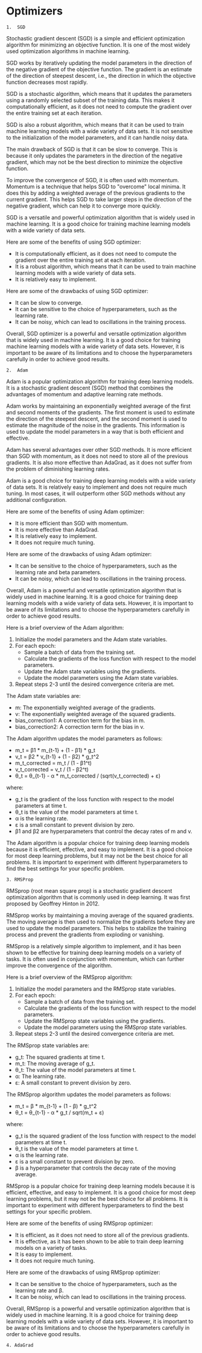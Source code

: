 # Optimizers

    1.  SGD
Stochastic gradient descent (SGD) is a simple and efficient optimization algorithm for minimizing an objective function. It is one of the most widely used optimization algorithms in machine learning.

SGD works by iteratively updating the model parameters in the direction of the negative gradient of the objective function. The gradient is an estimate of the direction of steepest descent, i.e., the direction in which the objective function decreases most rapidly.

SGD is a stochastic algorithm, which means that it updates the parameters using a randomly selected subset of the training data. This makes it computationally efficient, as it does not need to compute the gradient over the entire training set at each iteration.

SGD is also a robust algorithm, which means that it can be used to train machine learning models with a wide variety of data sets. It is not sensitive to the initialization of the model parameters, and it can handle noisy data.

The main drawback of SGD is that it can be slow to converge. This is because it only updates the parameters in the direction of the negative gradient, which may not be the best direction to minimize the objective function.

To improve the convergence of SGD, it is often used with momentum. Momentum is a technique that helps SGD to "overcome" local minima. It does this by adding a weighted average of the previous gradients to the current gradient. This helps SGD to take larger steps in the direction of the negative gradient, which can help it to converge more quickly.

SGD is a versatile and powerful optimization algorithm that is widely used in machine learning. It is a good choice for training machine learning models with a wide variety of data sets.

Here are some of the benefits of using SGD optimizer:

* It is computationally efficient, as it does not need to compute the gradient over the entire training set at each iteration.
* It is a robust algorithm, which means that it can be used to train machine learning models with a wide variety of data sets.
* It is relatively easy to implement.

Here are some of the drawbacks of using SGD optimizer:

* It can be slow to converge.
* It can be sensitive to the choice of hyperparameters, such as the learning rate.
* It can be noisy, which can lead to oscillations in the training process.

Overall, SGD optimizer is a powerful and versatile optimization algorithm that is widely used in machine learning. It is a good choice for training machine learning models with a wide variety of data sets. However, it is important to be aware of its limitations and to choose the hyperparameters carefully in order to achieve good results.

    2.  Adam

Adam is a popular optimization algorithm for training deep learning models. It is a stochastic gradient descent (SGD) method that combines the advantages of momentum and adaptive learning rate methods.

Adam works by maintaining an exponentially weighted average of the first and second moments of the gradients. The first moment is used to estimate the direction of the steepest descent, and the second moment is used to estimate the magnitude of the noise in the gradients. This information is used to update the model parameters in a way that is both efficient and effective.

Adam has several advantages over other SGD methods. It is more efficient than SGD with momentum, as it does not need to store all of the previous gradients. It is also more effective than AdaGrad, as it does not suffer from the problem of diminishing learning rates.

Adam is a good choice for training deep learning models with a wide variety of data sets. It is relatively easy to implement and does not require much tuning. In most cases, it will outperform other SGD methods without any additional configuration.

Here are some of the benefits of using Adam optimizer:

* It is more efficient than SGD with momentum.
* It is more effective than AdaGrad.
* It is relatively easy to implement.
* It does not require much tuning.

Here are some of the drawbacks of using Adam optimizer:

* It can be sensitive to the choice of hyperparameters, such as the learning rate and beta parameters.
* It can be noisy, which can lead to oscillations in the training process.

Overall, Adam is a powerful and versatile optimization algorithm that is widely used in machine learning. It is a good choice for training deep learning models with a wide variety of data sets. However, it is important to be aware of its limitations and to choose the hyperparameters carefully in order to achieve good results.

Here is a brief overview of the Adam algorithm:

1. Initialize the model parameters and the Adam state variables.
2. For each epoch:
    * Sample a batch of data from the training set.
    * Calculate the gradients of the loss function with respect to the model parameters.
    * Update the Adam state variables using the gradients.
    * Update the model parameters using the Adam state variables.
3. Repeat steps 2-3 until the desired convergence criteria are met.

The Adam state variables are:

* m: The exponentially weighted average of the gradients.
* v: The exponentially weighted average of the squared gradients.
* bias_correction1: A correction term for the bias in m.
* bias_correction2: A correction term for the bias in v.

The Adam algorithm updates the model parameters as follows:

* m_t = β1 * m_{t-1} + (1 - β1) * g_t
* v_t = β2 * v_{t-1} + (1 - β2) * g_t^2
* m_t_corrected = m_t / (1 - β1^t)
* v_t_corrected = v_t / (1 - β2^t)
* θ_t = θ_{t-1} - α * m_t_corrected / (sqrt(v_t_corrected) + ε)

where:

* g_t is the gradient of the loss function with respect to the model parameters at time t.
* θ_t is the value of the model parameters at time t.
* α is the learning rate.
* ε is a small constant to prevent division by zero.
* β1 and β2 are hyperparameters that control the decay rates of m and v.

The Adam algorithm is a popular choice for training deep learning models because it is efficient, effective, and easy to implement. It is a good choice for most deep learning problems, but it may not be the best choice for all problems. It is important to experiment with different hyperparameters to find the best settings for your specific problem.

    3. RMSProp

RMSprop (root mean square prop) is a stochastic gradient descent optimization algorithm that is commonly used in deep learning. It was first proposed by Geoffrey Hinton in 2012.

RMSprop works by maintaining a moving average of the squared gradients. The moving average is then used to normalize the gradients before they are used to update the model parameters. This helps to stabilize the training process and prevent the gradients from exploding or vanishing.

RMSprop is a relatively simple algorithm to implement, and it has been shown to be effective for training deep learning models on a variety of tasks. It is often used in conjunction with momentum, which can further improve the convergence of the algorithm.

Here is a brief overview of the RMSprop algorithm:

1. Initialize the model parameters and the RMSprop state variables.
2. For each epoch:
    * Sample a batch of data from the training set.
    * Calculate the gradients of the loss function with respect to the model parameters.
    * Update the RMSprop state variables using the gradients.
    * Update the model parameters using the RMSprop state variables.
3. Repeat steps 2-3 until the desired convergence criteria are met.

The RMSprop state variables are:

* g_t: The squared gradients at time t.
* m_t: The moving average of g_t.
* θ_t: The value of the model parameters at time t.
* α: The learning rate.
* ε: A small constant to prevent division by zero.

The RMSprop algorithm updates the model parameters as follows:

* m_t = β * m_{t-1} + (1 - β) * g_t^2
* θ_t = θ_{t-1} - α * g_t / sqrt(m_t + ε)

where:

* g_t is the squared gradient of the loss function with respect to the model parameters at time t.
* θ_t is the value of the model parameters at time t.
* α is the learning rate.
* ε is a small constant to prevent division by zero.
* β is a hyperparameter that controls the decay rate of the moving average.

RMSprop is a popular choice for training deep learning models because it is efficient, effective, and easy to implement. It is a good choice for most deep learning problems, but it may not be the best choice for all problems. It is important to experiment with different hyperparameters to find the best settings for your specific problem.

Here are some of the benefits of using RMSprop optimizer:

* It is efficient, as it does not need to store all of the previous gradients.
* It is effective, as it has been shown to be able to train deep learning models on a variety of tasks.
* It is easy to implement.
* It does not require much tuning.

Here are some of the drawbacks of using RMSprop optimizer:

* It can be sensitive to the choice of hyperparameters, such as the learning rate and β.
* It can be noisy, which can lead to oscillations in the training process.

Overall, RMSprop is a powerful and versatile optimization algorithm that is widely used in machine learning. It is a good choice for training deep learning models with a wide variety of data sets. However, it is important to be aware of its limitations and to choose the hyperparameters carefully in order to achieve good results.

    4. AdaGrad

